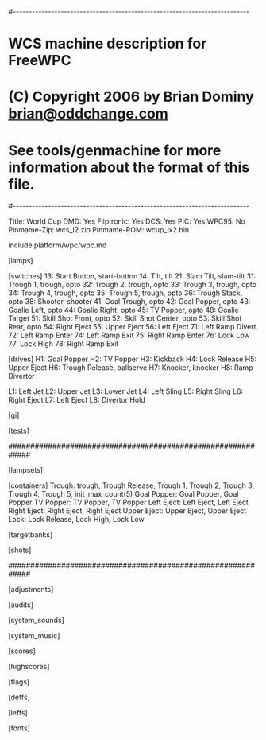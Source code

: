 #--------------------------------------------------------------------------
# WCS machine description for FreeWPC
# (C) Copyright 2006 by Brian Dominy <brian@oddchange.com>
#
# See tools/genmachine for more information about the format of this file.
#--------------------------------------------------------------------------

Title: World Cup
DMD: Yes
Fliptronic: Yes
DCS: Yes
PIC: Yes
WPC95: No
Pinmame-Zip: wcs_l2.zip
Pinmame-ROM: wcup_lx2.bin

include platform/wpc/wpc.md

[lamps]

[switches]
13: Start Button, start-button
14: Tilt, tilt
21: Slam Tilt, slam-tilt
31: Trough 1, trough, opto
32: Trough 2, trough, opto
33: Trough 3, trough, opto
34: Trough 4, trough, opto
35: Trough 5, trough, opto
36: Trough Stack, opto
38: Shooter, shooter
41: Goal Trough, opto
42: Goal Popper, opto
43: Goalie Left, opto
44: Goalie Right, opto
45: TV Popper, opto
48: Goalie Target
51: Skill Shot Front, opto
52: Skill Shot Center, opto
53: Skill Shot Rear, opto
54: Right Eject
55: Upper Eject
56: Left Eject
71: Left Ramp Divert.
72: Left Ramp Enter
74: Left Ramp Exit
75: Right Ramp Enter
76: Lock Low
77: Lock High
78: Right Ramp Exit

[drives]
H1: Goal Popper
H2: TV Popper
H3: Kickback
H4: Lock Release
H5: Upper Eject
H6: Trough Release, ballserve
H7: Knocker, knocker
H8: Ramp Divertor

L1: Left Jet
L2: Upper Jet
L3: Lower Jet
L4: Left Sling
L5: Right Sling
L6: Right Eject
L7: Left Eject
L8: Divertor Hold

[gi]

[tests]

#############################################################

[lampsets]

[containers]
Trough: trough, Trough Release, Trough 1, Trough 2, Trough 3, Trough 4, Trough 5, init_max_count(5)
Goal Popper: Goal Popper, Goal Popper
TV Popper: TV Popper, TV Popper
Left Eject: Left Eject, Left Eject
Right Eject: Right Eject, Right Eject
Upper Eject: Upper Eject, Upper Eject
Lock: Lock Release, Lock High, Lock Low

[targetbanks]

[shots]

#############################################################

[adjustments]

[audits]

[system_sounds]

[system_music]

[scores]

[highscores]

[flags]

[deffs]

[leffs]

[fonts]

